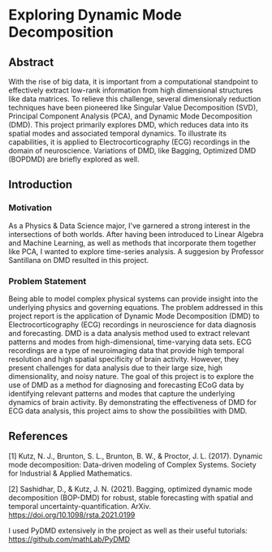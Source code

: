 # Exploring Dynamic Mode Decomposition

## Abstract

With the rise of big data, it is important from a computational standpoint to effectively extract low-rank information from high dimensional structures like data matrices. To relieve this challenge, several dimensionaly reduction techniques have been pioneered like Singular Value Decomposition (SVD), Principal Component Analysis (PCA), and Dynamic Mode Decomposition (DMD). This project primarily explores DMD, which reduces data into its spatial modes and associated temporal dynamics. To illustrate its capabilities, it is applied to Electrocorticography (ECG) recordings in the domain of neuroscience. Variations of DMD, like Bagging, Optimized DMD (BOPDMD) are briefly explored as well.

## Introduction

### Motivation

As a Physics & Data Science major, I've garnered a strong interest in the intersections of both worlds. After having been introduced to Linear Algebra and Machine Learning, as well as methods that incorporate them together like PCA, I wanted to explore time-series analysis. A suggesion by Professor Santillana on DMD resulted in this project.

### Problem Statement

Being able to model complex physical systems can provide insight into the underlying physics and governing equations. The problem addressed in this project report is the application of Dynamic Mode Decomposition (DMD) to Electrocorticography (ECG) recordings in neuroscience for data diagnosis and forecasting. DMD is a data analysis method used to extract relevant patterns and modes from high-dimensional, time-varying data sets. ECG recordings are a type of neuroimaging data that provide high temporal resolution and high spatial specificity of brain activity. However, they present challenges for data analysis due to their large size, high dimensionality, and noisy nature. The goal of this project is to explore the use of DMD as a method for diagnosing and forecasting ECoG data by identifying relevant patterns and modes that capture the underlying dynamics of brain activity. By demonstrating the effectiveness of DMD for ECG data analysis, this project aims to show the possibilities with DMD.

## References

\[1\] Kutz, N. J., Brunton, S. L., Brunton, B. W., &amp; Proctor, J. L. (2017). Dynamic mode decomposition: Data-driven modeling of Complex Systems. Society for Industrial &amp; Applied Mathematics.

\[2\] Sashidhar, D., & Kutz, J. N. (2021). Bagging, optimized dynamic mode decomposition (BOP-DMD) for robust, stable forecasting with spatial and temporal uncertainty-quantification. ArXiv. https://doi.org/10.1098/rsta.2021.0199

I used PyDMD extensively in the project as well as their useful tutorials:
https://github.com/mathLab/PyDMD
